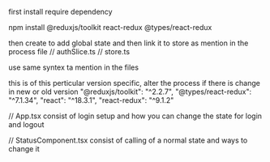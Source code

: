 first install require dependency

npm install @reduxjs/toolkit react-redux @types/react-redux

then create to add global state and then link it to store as mention in the process file
// authSlice.ts
// store.ts

use same syntex ta mention in the files

this is of this perticular version specific, alter the process if there is change in new or old version
"@reduxjs/toolkit": "^2.2.7",
"@types/react-redux": "^7.1.34",
"react": "^18.3.1",
"react-redux": "^9.1.2"


// App.tsx consist of login setup and how you can change the state for login and logout

// StatusComponent.tsx consist of calling of a normal state and ways to change it